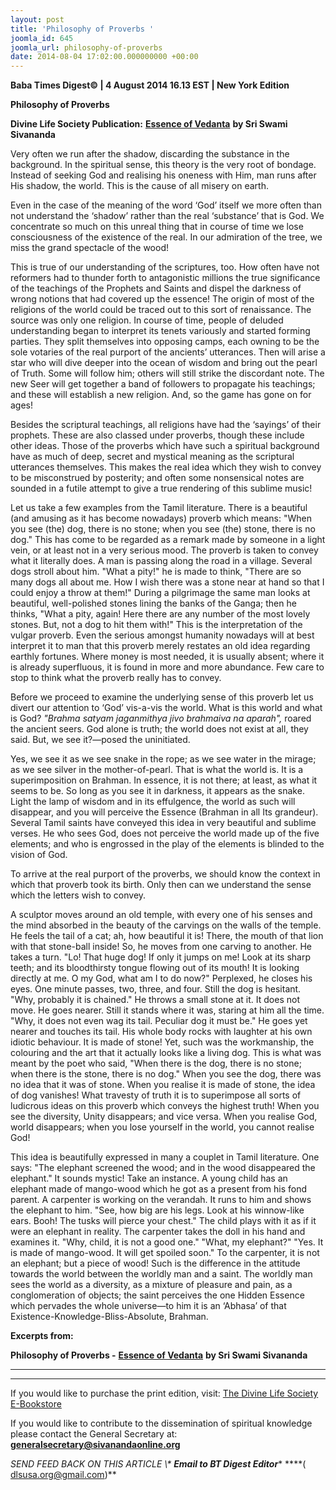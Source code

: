 ```yaml
---
layout: post
title: 'Philosophy of Proverbs '
joomla_id: 645
joomla_url: philosophy-of-proverbs
date: 2014-08-04 17:02:00.000000000 +00:00
---
```

  



































**Baba Times Digest© | 4 August 2014 16.13 EST | New York Edition**

**Philosophy of Proverbs**

**Divine Life Society Publication:** [**Essence of Vedanta**](http://www.dlshq.org/discourse/apr2010.htm) **by Sri Swami Sivananda**

Very often we run after the shadow, discarding the substance in the background. In the spiritual sense, this theory is the very root of bondage. Instead of seeking God and realising his oneness with Him, man runs after His shadow, the world. This is the cause of all misery on earth.

Even in the case of the meaning of the word ‘God’ itself we more often than not understand the ‘shadow’ rather than the real ‘substance’ that is God. We concentrate so much on this unreal thing that in course of time we lose consciousness of the existence of the real. In our admiration of the tree, we miss the grand spectacle of the wood!

This is true of our understanding of the scriptures, too. How often have not reformers had to thunder forth to antagonistic millions the true significance of the teachings of the Prophets and Saints and dispel the darkness of wrong notions that had covered up the essence! The origin of most of the religions of the world could be traced out to this sort of renaissance. The source was only one religion. In course of time, people of deluded understanding began to interpret its tenets variously and started forming parties. They split themselves into opposing camps, each owning to be the sole votaries of the real purport of the ancients’ utterances. Then will arise a star who will dive deeper into the ocean of wisdom and bring out the pearl of Truth. Some will follow him; others will still strike the discordant note. The new Seer will get together a band of followers to propagate his teachings; and these will establish a new religion. And, so the game has gone on for ages!

Besides the scriptural teachings, all religions have had the ‘sayings’ of their prophets. These are also classed under proverbs, though these include other ideas. Those of the proverbs which have such a spiritual background have as much of deep, secret and mystical meaning as the scriptural utterances themselves. This makes the real idea which they wish to convey to be misconstrued by posterity; and often some nonsensical notes are sounded in a futile attempt to give a true rendering of this sublime music!

Let us take a few examples from the Tamil literature. There is a beautiful (and amusing as it has become nowadays) proverb which means: "When you see (the) dog, there is no stone; when you see (the) stone, there is no dog." This has come to be regarded as a remark made by someone in a light vein, or at least not in a very serious mood. The proverb is taken to convey what it literally does. A man is passing along the road in a village. Several dogs stroll about him. "What a pity!" he is made to think, "There are so many dogs all about me. How I wish there was a stone near at hand so that I could enjoy a throw at them!" During a pilgrimage the same man looks at beautiful, well-polished stones lining the banks of the Ganga; then he thinks, "What a pity, again! Here there are any number of the most lovely stones. But, not a dog to hit them with!" This is the interpretation of the vulgar proverb. Even the serious amongst humanity nowadays will at best interpret it to man that this proverb merely restates an old idea regarding earthly fortunes. Where money is most needed, it is usually absent; where it is already superfluous, it is found in more and more abundance. Few care to stop to think what the proverb really has to convey.

Before we proceed to examine the underlying sense of this proverb let us divert our attention to ‘God’ vis-a-vis the world. What is this world and what is God? _"Brahma satyam jaganmithya jivo brahmaiva na aparah",_ roared the ancient seers. God alone is truth; the world does not exist at all, they said. But, we see it?—posed the uninitiated.

Yes, we see it as we see snake in the rope; as we see water in the mirage; as we see silver in the mother-of-pearl. That is what the world is. It is a superimposition on Brahman. In essence, it is not there; at least, as what it seems to be. So long as you see it in darkness, it appears as the snake. Light the lamp of wisdom and in its effulgence, the world as such will disappear, and you will perceive the Essence (Brahman in all Its grandeur). Several Tamil saints have conveyed this idea in very beautiful and sublime verses. He who sees God, does not perceive the world made up of the five elements; and who is engrossed in the play of the elements is blinded to the vision of God.

To arrive at the real purport of the proverbs, we should know the context in which that proverb took its birth. Only then can we understand the sense which the letters wish to convey.

A sculptor moves around an old temple, with every one of his senses and the mind absorbed in the beauty of the carvings on the walls of the temple. He feels the tail of a cat; ah, how beautiful it is! There, the mouth of that lion with that stone-ball inside! So, he moves from one carving to another. He takes a turn. "Lo! That huge dog! If only it jumps on me! Look at its sharp teeth; and its bloodthirsty tongue flowing out of its mouth! It is looking directly at me. O my God, what am I to do now?" Perplexed, he closes his eyes. One minute passes, two, three, and four. Still the dog is hesitant. "Why, probably it is chained." He throws a small stone at it. It does not move. He goes nearer. Still it stands where it was, staring at him all the time. "Why, it does not even wag its tail. Peculiar dog it must be." He goes yet nearer and touches its tail. His whole body rocks with laughter at his own idiotic behaviour. It is made of stone! Yet, such was the workmanship, the colouring and the art that it actually looks like a living dog. This is what was meant by the poet who said, "When there is the dog, there is no stone; when there is the stone, there is no dog." When you see the dog, there was no idea that it was of stone. When you realise it is made of stone, the idea of dog vanishes! What travesty of truth it is to superimpose all sorts of ludicrous ideas on this proverb which conveys the highest truth! When you see the diversity, Unity disappears; and vice versa. When you realise God, world disappears; when you lose yourself in the world, you cannot realise God!

This idea is beautifully expressed in many a couplet in Tamil literature. One says: "The elephant screened the wood; and in the wood disappeared the elephant." It sounds mystic! Take an instance. A young child has an elephant made of mango-wood which he got as a present from his fond parent. A carpenter is working on the verandah. It runs to him and shows the elephant to him. "See, how big are his legs. Look at his winnow-like ears. Booh! The tusks will pierce your chest." The child plays with it as if it were an elephant in reality. The carpenter takes the doll in his hand and examines it. "Why, child, it is not a good one." "What, my elephant?" "Yes. It is made of mango-wood. It will get spoiled soon." To the carpenter, it is not an elephant; but a piece of wood! Such is the difference in the attitude towards the world between the worldly man and a saint. The worldly man sees the world as a diversity, as a mixture of pleasure and pain, as a conglomeration of objects; the saint perceives the one Hidden Essence which pervades the whole universe—to him it is an ‘Abhasa’ of that Existence-Knowledge-Bliss-Absolute, Brahman.

**Excerpts from:**

**Philosophy of Proverbs -** [**Essence of Vedanta**](http://www.dlshq.org/discourse/apr2010.htm) **by Sri Swami Sivananda**

****

* * *  

If you would like to purchase the print edition, visit: [The Divine Life Society E-Bookstore](http://www.dlshq.org/download/download.htm)

If you would like to contribute to the dissemination of spiritual knowledge please contact the General Secretary at: **[generalsecretary@sivanandaonline.org](mailto:generalsecretary@sivanandaonline.org)**

**SEND FEED BACK ON THIS ARTICLE \\\**  **Email to BT Digest Editor**** [](mailto:%20%3Cscript%20type=%27text/javascript%27%3E%20%3C%21--%20var%20prefix%20=%20%27ma%27%20+%20%27il%27%20+%20%27to%27;%20var%20path%20=%20%27hr%27%20+%20%27ef%27%20+%20%27=%27;%20var%20addy72654%20=%20%27dlsusa.org%27%20+%20%27@%27;%20addy72654%20=%20addy72654%20+%20%27gmail%27%20+%20%27.%27%20+%20%27com%27;%20document.write%28%27%3Ca%20%27%20+%20path%20+%20%27%5C%27%27%20+%20prefix%20+%20%27:%27%20+%20addy72654%20+%20%27%5C%27%3E%27%29;%20document.write%28addy72654%29;%20document.write%28%27%3C%5C/a%3E%27%29;%20//--%3E%5Cn%20%3C/script%3E%3Cscript%20type=%27text/javascript%27%3E%20%3C%21--%20document.write%28%27%3Cspan%20style=%5C%27display:%20none;%5C%27%3E%27%29;%20//--%3E%20%3C/script%3EThis%20email%20address%20is%20being%20protected%20from%20spambots.%20You%20need%20JavaScript%20enabled%20to%20view%20it.%20%3Cscript%20type=%27text/javascript%27%3E%20%3C%21--%20document.write%28%27%3C/%27%29;%20document.write%28%27span%3E%27%29;%20//--%3E%20%3C/script%3E?subject=DLS%20Posts)****( [dlsusa.org@gmail.com](mailto:dlsusa.org@gmail.com))**  
